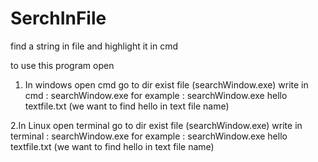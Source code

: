 # SerchInFile
find a string in file and highlight it in cmd

to use this program open
1. In windows
    open cmd
    go to dir exist file (searchWindow.exe)
    write in cmd : searchWindow.exe <word you want to find> <filename> for example : searchWindow.exe hello textfile.txt (we want to find hello in text file name)
    
2.In Linux
    open terminal
    go to dir exist file (searchWindow.exe)
    write in terminal : searchWindow.exe <word you want to find> <filename> for example : searchWindow.exe hello textfile.txt (we want to find hello in text file name)
   
